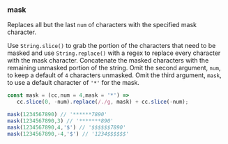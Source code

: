 ### mask

Replaces all but the last `num` of characters with the specified mask character.

Use `String.slice()` to grab the portion of the characters that need to be masked and use `String.replace()` with a regex to replace every character with the mask character. 
Concatenate the masked characters with the remaining unmasked portion of the string.
Omit the second argument, `num`, to keep a default of `4` characters unmasked.
Omit the third argument, `mask`, to use a default character of `'*'` for the mask.

```js
const mask = (cc,num = 4,mask = '*') =>
   cc.slice(0, -num).replace(/./g, mask) + cc.slice(-num);
```

```js
mask(1234567890) // '******7890'
mask(1234567890,3) // '*******890'
mask(1234567890,4,'$') // '$$$$$$7890'
mask(1234567890,-4,'$') // '1234$$$$$$'
```
